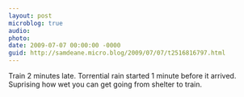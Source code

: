 ```yaml
---
layout: post
microblog: true
audio: 
photo: 
date: 2009-07-07 00:00:00 -0000
guid: http://samdeane.micro.blog/2009/07/07/t2516816797.html
---
```

Train 2 minutes late. Torrential rain started 1 minute before it arrived. Suprising how wet you can get going from shelter to train.
